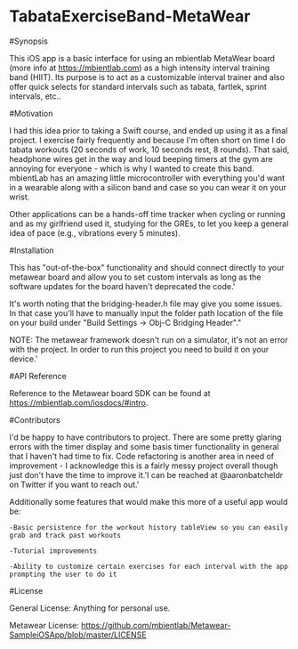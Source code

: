 # TabataExerciseBand-MetaWear

#Synopsis

This iOS app is a basic interface for using an mbientlab MetaWear board (more info at https://mbientlab.com) as a high intensity interval training band (HIIT). Its purpose is to act as a customizable interval trainer and also offer quick selects for standard intervals such as tabata, fartlek, sprint intervals, etc..


#Motivation

I had this idea prior to taking a Swift course, and ended up using it as a final project. I exercise fairly frequently and because I'm often short on time I do tabata workouts (20 seconds of work, 10 seconds rest, 8 rounds). That said, headphone wires get in the way and loud beeping timers at the gym are annoying for everyone - which is why I wanted to create this band. mbientLab has an amazing little microcontroller with everything you'd want in a wearable along with a silicon band and case so you can wear it on your wrist.

Other applications can be a hands-off time tracker when cycling or running and as my girlfriend used it, studying for the GREs, to let you keep a general idea of pace (e.g., vibrations every 5 minutes).


#Installation

This has "out-of-the-box" functionality and should connect directly to your metawear board and allow you to set custom intervals as long as the software updates for the board haven't deprecated the code.'

It's worth noting that the bridging-header.h file may give you some issues. In that case you'll have to manually input the folder path location of the file on your build under "Build Settings -> Obj-C Bridging Header"."

NOTE: The metawear framework doesn't run on a simulator, it's not an error with the project. In order to run this project you need to build it on your device.'


#API Reference

Reference to the Metawear board SDK can be found at https://mbientlab.com/iosdocs/#intro.


#Contributors

I'd be happy to have contributors to project. There are some pretty glaring errors with the timer display and some basis timer functionality in general that I haven't had time to fix. Code refactoring is another area in need of improvement - I acknowledge this is a fairly messy project overall though just don't have the time to improve it.'I can be reached at @aaronbatcheldr on Twitter if you want to reach out.'

Additionally some features that would make this more of a useful app would be:

    -Basic persistence for the workout history tableView so you can easily grab and track past workouts

    -Tutorial improvements

    -Ability to customize certain exercises for each interval with the app prompting the user to do it


#License

General License: Anything for personal use.

Metawear License: https://github.com/mbientlab/Metawear-SampleiOSApp/blob/master/LICENSE